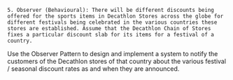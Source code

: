     5. Observer (Behavioural): There will be different discounts being offered for the sports items in Decathlon Stores across the globe for different festivals being celebrated in the various countries these stores are established. Assume that the Decathlon Chain of Stores fixes a particular discount slab for its items for a festival of a country. 

Use the Observer Pattern to design and implement a system to notify the customers of the Decathlon stores of that country about the various festival / seasonal discount rates as and when they are announced.